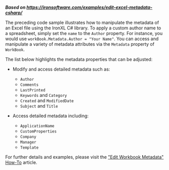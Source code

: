***Based on <https://ironsoftware.com/examples/edit-excel-metadata-csharp/>***

The preceding code sample illustrates how to manipulate the metadata of an Excel file using the IronXL C# library. To apply a custom author name to a spreadsheet, simply set the `name` to the `Author` property. For instance, you would use `workBook.Metadata.Author = "Your Name"`. You can access and manipulate a variety of metadata attributes via the `Metadata` property of `WorkBook`.

The list below highlights the metadata properties that can be adjusted:

- Modify and access detailed metadata such as:
  - `Author`
  - `Comments`
  - `LastPrinted`
  - `Keywords` and `Category`
  - `Created` and `ModifiedDate`
  - `Subject` and `Title`
  
- Access detailed metadata including:
  - `ApplicationName`
  - `CustomProperties`
  - `Company`
  - `Manager`
  - `Template`

For further details and examples, please visit the ["Edit Workbook Metadata" How-To](https://ironsoftware.com/csharp/excel/how-to/edit-workbook-metadata/) article.